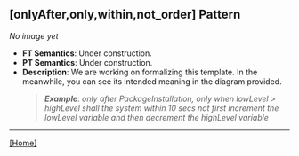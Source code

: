 ## [onlyAfter,only,within,not_order] Pattern
_No image yet_
 * **FT Semantics**: Under construction.
 * **PT Semantics**: Under construction.
 * **Description**: We are working on formalizing this template. In the meanwhile, you can see its intended meaning in the diagram provided.
   > **_Example_**: _only after PackageInstallation, only when lowLevel > highLevel shall the system  within 10 secs not first  increment the lowLevel variable and then  decrement the highLevel variable_   
***
[[Home]](../semantics.md)